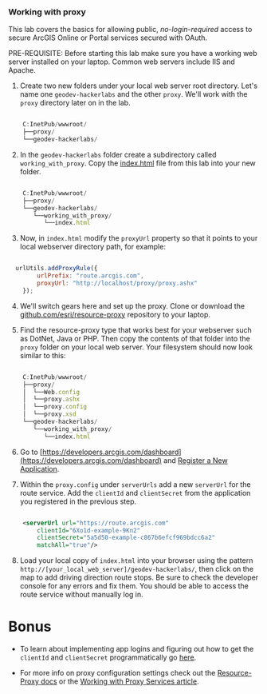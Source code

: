 ### Working with proxy

This lab covers the basics for allowing public, _no-login-required_ access to secure ArcGIS Online or Portal services secured with OAuth. 

PRE-REQUISITE: Before starting this lab make sure you have a working web server installed on your laptop. Common web servers include IIS and Apache.

1. Create two new folders under your local web server root directory. Let's name one `geodev-hackerlabs` and the other `proxy`. We'll work with the `proxy` directory later on in the lab.

```javascript

    C:InetPub/wwwroot/
    ├──proxy/
    └──geodev-hackerlabs/

```

2. In the `geodev-hackerlabs` folder create a subdirectory called `working_with_proxy`. Copy the [index.html](index.html) file from this lab into your new folder.  

```javascript

    C:InetPub/wwwroot/
    ├──proxy/    
    └──geodev-hackerlabs/
       └──working_with_proxy/
          └──index.html

```

3. Now, in `index.html` modify the `proxyUrl` property so that it points to your local webserver directory path, for example:
 
```javascript

  urlUtils.addProxyRule({
        urlPrefix: "route.arcgis.com",
        proxyUrl: "http://localhost/proxy/proxy.ashx"
    });

```

4. We'll switch gears here and set up the proxy. Clone or download the [github.com/esri/resource-proxy](https://github.com/Esri/resource-proxy) repository to your laptop. 

5. Find the resource-proxy type that works best for your webserver such as DotNet, Java or PHP. Then copy the contents of that folder into the `proxy` folder on your local web server. Your filesystem should now look similar to this:

```javascript

    C:InetPub/wwwroot/
    ├──proxy/
    │  └──Web.config
    │  └──proxy.ashx
    │  └──proxy.config
    │  └──proxy.xsd 
    └──geodev-hackerlabs/
       └──working_with_proxy/
          └──index.html

```

6. Go to [https://developers.arcgis.com/dashboard](https://developers.arcgis.com/dashboard) and [Register a New Application](https://developers.arcgis.com/applications/#/new/). 

7. Within the `proxy.config` under `serverUrls` add a new `serverUrl` for the route service. Add the `clientId` and `clientSecret` from the application you registered in the previous step.

```xml

	<serverUrl url="https://route.arcgis.com"
        clientId="6Xo1d-example-9Kn2"
        clientSecret="5a5d50-example-c867b6efcf969bdcc6a2"
        matchAll="true"/>

```

8. Load your local copy of `index.html` into your browser using the pattern `http://[your_local_web_server]/geodev-hackerlabs/`, then click on the map to add driving direction route stops. Be sure to check the developer console for any errors and fix them. You should be able to access the route service without manually log in.

# Bonus

* To learn about implementing app logins and figuring out how to get the `clientId` and `clientSecret` programmatically go [here](https://developers.arcgis.com/authentication/accessing-arcgis-online-services/).

* For more info on proxy configuration settings check out the [Resource-Proxy docs](https://github.com/Esri/resource-proxy/blob/master/README.md#proxy-configuration-settings) or the [Working with Proxy Services article](https://developers.arcgis.com/authentication/working-with-proxies/).
